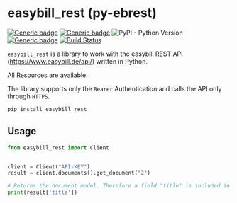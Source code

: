 # easybill_rest (py-ebrest)
[![Generic badge](https://img.shields.io/badge/Version-0.3.2-important.svg)]()
[![Generic badge](https://img.shields.io/badge/coverage-97%25-success.svg)]()
![PyPI - Python Version](https://img.shields.io/pypi/pyversions/easybill_rest.svg)
[![Generic badge](https://img.shields.io/badge/License-MIT-blue.svg)]()
[![Build Status](https://travis-ci.com/BolZer/py-ebrest.svg?branch=master)](https://travis-ci.com/BolZer/py-ebrest)

`easybill_rest` is a library to work with the easybill REST API (https://www.easybill.de/api/) written in Python.

All Resources are available.

The library supports only the `Bearer` Authentication and calls the API only
through `HTTPS`.

```bash
pip install easybill_rest
```


## Usage

```Python
from easybill_rest import Client


client = Client("API-KEY")
result = client.documents().get_document("2")

# Returns the document model. Therefore a field "title" is included in the dict.
print(result['title'])

```